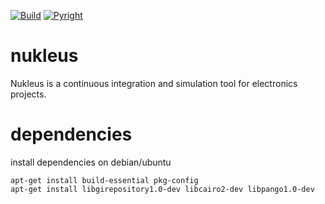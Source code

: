 <p align="left">
  <a href="https://github.com/spielhuus/nukleus/actions"><img alt="Build" src="https://github.com/spielhuus/nukleus/workflows/nukleus/badge.svg"></a>
  <a href="https://github.com/spielhuus/nukleus/actions"><img alt="Pyright" src="https://github.com/spielhuus/nukleus/workflows/pyright/badge.svg"></a>
</p>

# nukleus
Nukleus is a continuous integration and simulation tool for electronics projects.


# dependencies

install dependencies on debian/ubuntu

```
apt-get install build-essential pkg-config
apt-get install libgirepository1.0-dev libcairo2-dev libpango1.0-dev
```
